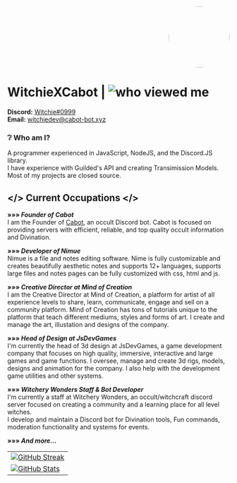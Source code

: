 <div align='right'>
  <div align='right'>
    <img
      src='https://media.discordapp.net/attachments/882071853458391110/992148770471034960/download20211001191509.png'
      style='border-radius: 50%;'
      width='138'
      height='138'
    />
  </div>
</div>

# WitchieXCabot | <img alt="who viewed me" src="https://komarev.com/ghpvc/?username=WitchieXCabot" />
**Discord:** [Witchie#0999](https://discord.com/users/690007479404331076)  
**Email:** witchiedev@cabot-bot.xyz


### ❔ **Who am I?**  
A programmer experienced in JavaScript, NodeJS, and the Discord.JS library.  
I have experience with Guilded's API and creating Transimission Models.  
Most of my projects are closed source.

## </> Current Occupations </>

**»»» *Founder of Cabot***  
I am the Founder of [Cabot](https://cabot-bot.xyz/about), an occult Discord bot. Cabot is focused on providing servers with efficient, reliable, and top quality occult information and Divination.  

**»»» *Developer of Nimue***  
Nimue is a file and notes editing software. Nime is fully customizable and creates beautifully aesthetic notes and supports 12+ languages, supports large files and notes pages can be fully customized with css, html and js.

**»»» *Creative Director at Mind of Creation***  
I am the Creative Director at Mind of Creation, a platform for artist of all experience levels to share, learn, communicate, engage and sell on a community platform. Mind of Creation has tons of tutorials unique to the platform that teach different mediums, styles and forms of art.
I create and manage the art, illustation and designs of the company. 

**»»» *Head of Design at JsDevGames***  
I'm currently the head of 3d design at JsDevGames, a game development company that focuses on high quality, immersive, interactive and large games and game functions. 
I oversee, manage and create 3d rigs, models, designs and animation for the company. I also help with the development game utilities and other systems.  

**»»» *Witchery Wonders Staff & Bot Developer***  
I'm currently a staff at Witchery Wonders, an occult/witchcraft discord server focused on creating a community and a learning place for all level witches.  
I develop and maintain a Discord bot for Divination tools, Fun commands, moderation functionality and systems for events.  

**»»» *And more...***

<table>
    <tr>
        <td>
            <a href="https://cabot-bot.xyz/">
                <img src="https://github-readme-streak-stats.herokuapp.com/?user=WitchieXCabot&theme=midnight-purple" alt="GitHub Streak">
            </a>
        </td>
    </tr>
      <tr>
        <td>
            <a href="https://cabot-bot.xyz/">
                <img src="https://github-readme-stats.vercel.app/api?username=WitchieXCabot&count_private=true&hide=stars,issues&show_icons=true&theme=outrun" alt="GitHub Stats">
            </a>
        </td>
    </tr>
</table>
